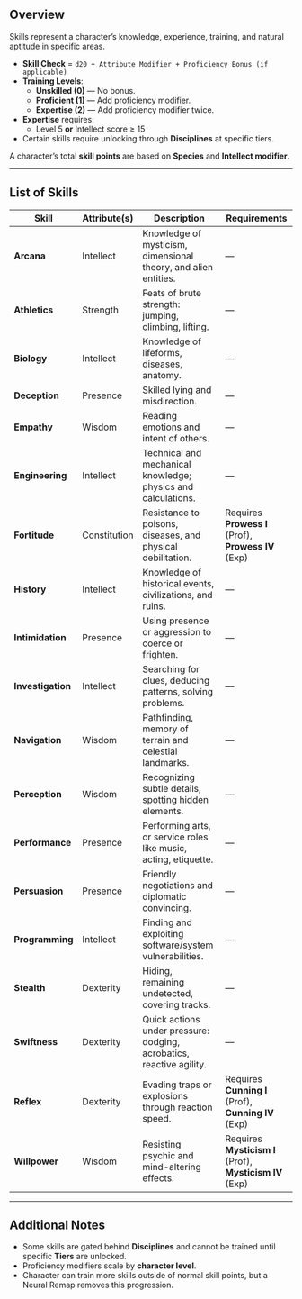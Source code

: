 ## Overview

Skills represent a character’s knowledge, experience, training, and natural aptitude in specific areas.

- **Skill Check** = `d20 + Attribute Modifier + Proficiency Bonus (if applicable)`
- **Training Levels**:
  - **Unskilled (0)** — No bonus.
  - **Proficient (1)** — Add proficiency modifier.
  - **Expertise (2)** — Add proficiency modifier twice.
- **Expertise** requires:
  - Level 5 **or** Intellect score ≥ 15
- Certain skills require unlocking through **Disciplines** at specific tiers.

A character’s total **skill points** are based on **Species** and **Intellect modifier**.

---

## List of Skills

| Skill         | Attribute(s)            | Description | Requirements |
|---------------|-------------------------|-------------|--------------|
| **Arcana**        | Intellect           | Knowledge of mysticism, dimensional theory, and alien entities. | — |
| **Athletics**     | Strength            | Feats of brute strength: jumping, climbing, lifting. | — |
| **Biology**       | Intellect           | Knowledge of lifeforms, diseases, anatomy. | — |
| **Deception**     | Presence            | Skilled lying and misdirection. | — |
| **Empathy**       | Wisdom              | Reading emotions and intent of others. | — |
| **Engineering**   | Intellect           | Technical and mechanical knowledge; physics and calculations. | — |
| **Fortitude**     | Constitution        | Resistance to poisons, diseases, and physical debilitation. | Requires **Prowess I** (Prof), **Prowess IV** (Exp) |
| **History**       | Intellect           | Knowledge of historical events, civilizations, and ruins. | — |
| **Intimidation**  | Presence            | Using presence or aggression to coerce or frighten. | — |
| **Investigation** | Intellect           | Searching for clues, deducing patterns, solving problems. | — |
| **Navigation**    | Wisdom              | Pathfinding, memory of terrain and celestial landmarks. | — |
| **Perception**    | Wisdom              | Recognizing subtle details, spotting hidden elements. | — |
| **Performance**   | Presence            | Performing arts, or service roles like music, acting, etiquette. | — |
| **Persuasion**    | Presence            | Friendly negotiations and diplomatic convincing. | — |
| **Programming**   | Intellect           | Finding and exploiting software/system vulnerabilities. | — |
| **Stealth**       | Dexterity           | Hiding, remaining undetected, covering tracks. | — |
| **Swiftness**     | Dexterity           | Quick actions under pressure: dodging, acrobatics, reactive agility. | — |
| **Reflex**        | Dexterity           | Evading traps or explosions through reaction speed. | Requires **Cunning I** (Prof), **Cunning IV** (Exp) |
| **Willpower**     | Wisdom              | Resisting psychic and mind-altering effects. | Requires **Mysticism I** (Prof), **Mysticism IV** (Exp) |

---

## Additional Notes

- Some skills are gated behind **Disciplines** and cannot be trained until specific **Tiers** are unlocked.
- Proficiency modifiers scale by **character level**.
- Character can train more skills outside of normal skill points, but a Neural Remap removes this progression.